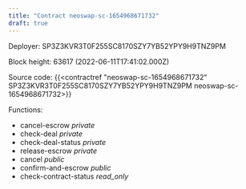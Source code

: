 ```yaml
---
title: "Contract neoswap-sc-1654968671732"
draft: true
---
```

Deployer: SP3Z3KVR3T0F255SC8170SZY7YB52YPY9H9TNZ9PM


 



Block height: 63617 (2022-06-11T17:41:02.000Z)

Source code: {{<contractref "neoswap-sc-1654968671732" SP3Z3KVR3T0F255SC8170SZY7YB52YPY9H9TNZ9PM neoswap-sc-1654968671732>}}

Functions:

* cancel-escrow _private_
* check-deal _private_
* check-deal-status _private_
* release-escrow _private_
* cancel _public_
* confirm-and-escrow _public_
* check-contract-status _read_only_
